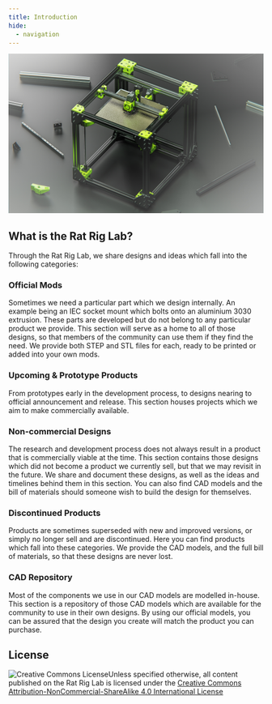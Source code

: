 ```yaml
---
title: Introduction
hide:
  - navigation
---
```

![](assets/splash.png)

## What is the Rat Rig Lab?

Through the Rat Rig Lab, we share designs and ideas which fall into the following categories:

### Official Mods
Sometimes we need a particular part which we design internally. An example being an IEC socket mount which bolts onto an aluminium 3030 extrusion. These parts are developed but do not belong to any particular product we provide. This section will serve as a home to all of those designs, so that members of the community can use them if they find the need. We provide both STEP and STL files for each, ready to be printed or added into your own mods.

### Upcoming & Prototype Products
From prototypes early in the development process, to designs nearing to official announcement and release. This section houses projects which we aim to make commercially available.

### Non-commercial Designs
The research and development process does not always result in a product that is commercially viable at the time. This section contains those designs which did not become a product we currently sell, but that we may revisit in the future. We share and document these designs, as well as the ideas and timelines behind them in this section. You can also find CAD models and the bill of materials should someone wish to build the design for themselves.

### Discontinued Products
Products are sometimes superseded with new and improved versions, or simply no longer sell and are discontinued. Here you can find products which fall into these categories. We provide the CAD models, and the full bill of materials, so that these designs are never lost.

### CAD Repository
Most of the components we use in our CAD models are modelled in-house. This section is a repository of those CAD models which are available for the community to use in their own designs. By using our official models, you can be assured that the design you create will match the product you can purchase.

## License
<a rel="license" href="http://creativecommons.org/licenses/by-nc-sa/4.0/"><img align="left" alt="Creative Commons License" style="border-width:0" src="https://i.creativecommons.org/l/by-nc-sa/4.0/88x31.png"/></a>
Unless specified otherwise, all content published on the Rat Rig Lab is licensed under the <a rel="license" href="http://creativecommons.org/licenses/by-nc-sa/4.0/">Creative Commons Attribution-NonCommercial-ShareAlike 4.0 International License</a>
